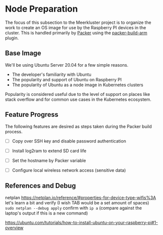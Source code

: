 # Node Preparation

The focus of this subsection to the Meerkluster project is to organize the work to create an OS image for use by the Raspberry PI devices in the cluster. This is handled primarily by [Packer](https://www.packer.io/) using the [packer-build-arm](https://github.com/mkaczanowski/packer-builder-arm) plugin. 

## Base Image

We'll be using Ubuntu Server 20.04 for a few simple reasons.
- The developer's familiarity with Ubuntu 
- The popularity and support of Ubuntu on Raspberry PI
- The popularity of Ubuntu as a node image in Kubernetes clusters

Popularity is considered useful due to the level of support on places like stack overflow and for common use cases in the Kubernetes ecosystem. 


## Feature Progress

The following features are desired as steps taken during the Packer build process.

- [ ] Copy over SSH key and disable password authentication
- [ ] Install log2ram to extend SD card life
- [ ] Set the hostname by Packer variable 
- [ ] Configure local wireless network access (sensitive data)


## References and Debug

netplan
	https://netplan.io/reference/#properties-for-device-type-wifis%3A
	let's learn a bit and verify (I wish TAB would be a set amount of spaces)
	`sudo netplan --debug apply`
	confirm with `ip a` (compare against the laptop's output if this is a new command)

https://ubuntu.com/tutorials/how-to-install-ubuntu-on-your-raspberry-pi#1-overview

